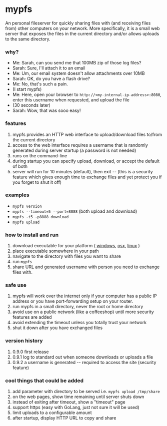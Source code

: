 # mypfs
An personal fileserver for quickly sharing files with (and receiving files from) other computers on your network. More specifically, it is a small web server that exposes the files in the current directory and/or allows uploads to the same directory.

### why?
* Me: Sarah, can you send me that 100MB zip of those log files?
* Sarah: Sure, I'll attach it to an email
* Me: Um, our email system doesn't allow attachments over 10MB
* Sarah: OK, do you have a flash drive?
* Me: No, that's such a pain.
* (I start mypfs)
* Me: Here, open your browser to `http://<my-internal-ip-address>:8080`, enter this username when requested, and upload the file
* (30 seconds later)
* Sarah: Wow, that was sooo easy!

### features
1. mypfs provides an HTTP web interface to upload/download files to/from the current directory
1. access to the web interface requires a username that is randomly generated during server startup (a password is not needed)
1. runs on the command-line
1. during startup you can specify upload, download, or accept the default of both
1. server will run for 10 minutes (default), then exit -- (this is a security feature which gives enough time to exchange files and yet protect you if you forget to shut it off)

### examples
* `mypfs version`
* `mypfs --timeout=5 --port=8888` (both upload and download)
* `mypfs -t5 -p8888 download`
* `mypfs upload`

### how to install and run
1. download executable for your platform ( [windows](https://github.com/joncrlsn/mypfs/raw/master/bin-win/mypfs.exe "Windows"), [osx](https://github.com/joncrlsn/mypfs/raw/master/bin-osx/mypfs "OSX"), [linux](https://github.com/joncrlsn/mypfs/raw/master/bin-linux/mypfs "Linux") )
1. place executable somewhere in your path
1. navigate to the directory with files you want to share 
1. run `mypfs`
1. share URL and generated username with person you need to exchange files with. 

### safe use
1. mypfs will work over the internet only if your computer has a public IP address or you have port-forwarding setup on your router.
1. run mypfs in a small directory, never the root or home directory
1. avoid use on a public network (like a coffeeshop) until more security features are added
1. avoid extending the timeout unless you totally trust your network
1. shut it down after you have exchanged files

### version history
1. 0.9.0 first release
1. 0.9.1 log to standard out when someone downloads or uploads a file
1. 0.9.2 a username is generated -- required to access the site (security feature)

### cool things that could be added
1. add parameter with directory to be served  i.e. `mypfs upload /tmp/share`
1. on the web pages, show time remaining until server shuts down
1. instead of exiting after timeout, show a "timeout" page
1. support https (easy with GoLang, just not sure it will be used)
1. limit uploads to a configurable amount
1. after startup, display HTTP URL to copy and share
